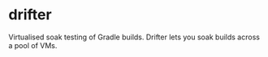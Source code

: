 # drifter
Virtualised soak testing of Gradle builds. Drifter lets you soak builds across a pool of VMs.
